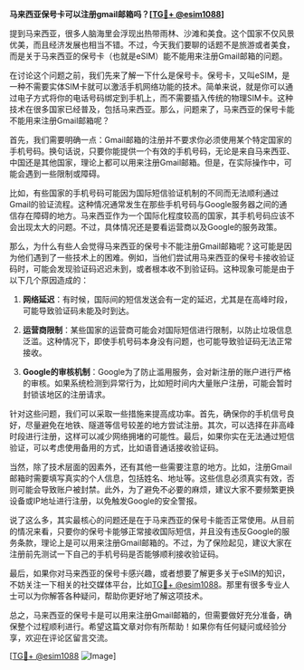 **马来西亚保号卡可以注册gmail邮箱吗？[[TG💪+ @esim1088](https://t.me/s/esim1088)]**

提到马来西亚，很多人脑海里会浮现出热带雨林、沙滩和美食。这个国家不仅风景优美，而且经济发展也相当不错。不过，今天我们要聊的话题不是旅游或者美食，而是关于马来西亚的保号卡（也就是eSIM）能不能用来注册Gmail邮箱的问题。

在讨论这个问题之前，我们先来了解一下什么是保号卡。保号卡，又叫eSIM，是一种不需要实体SIM卡就可以激活手机网络功能的技术。简单来说，就是你可以通过电子方式将你的电话号码绑定到手机上，而不需要插入传统的物理SIM卡。这种技术在很多国家已经普及，包括马来西亚。那么，问题来了，马来西亚的保号卡能不能用来注册Gmail邮箱呢？

首先，我们需要明确一点：Gmail邮箱的注册并不要求你必须使用某个特定国家的手机号码。换句话说，只要你能提供一个有效的手机号码，无论是来自马来西亚、中国还是其他国家，理论上都可以用来注册Gmail邮箱。但是，在实际操作中，可能会遇到一些限制或障碍。

比如，有些国家的手机号码可能因为国际短信验证机制的不同而无法顺利通过Gmail的验证流程。这种情况通常发生在那些手机号码与Google服务器之间的通信存在障碍的地方。马来西亚作为一个国际化程度较高的国家，其手机号码应该不会出现太大的问题。不过，具体情况还是要看运营商以及Google的服务政策。

那么，为什么有些人会觉得马来西亚的保号卡不能注册Gmail邮箱呢？这可能是因为他们遇到了一些技术上的困难。例如，当他们尝试用马来西亚的保号卡接收验证码时，可能会发现验证码迟迟未到，或者根本收不到验证码。这种现象可能是由于以下几个原因造成的：

1. **网络延迟**：有时候，国际间的短信发送会有一定的延迟，尤其是在高峰时段，可能导致验证码未能及时到达。
   
2. **运营商限制**：某些国家的运营商可能会对国际短信进行限制，以防止垃圾信息泛滥。这种情况下，即使手机号码本身没有问题，也可能导致验证码无法正常接收。

3. **Google的审核机制**：Google为了防止滥用服务，会对新注册的账户进行严格的审核。如果系统检测到异常行为，比如短时间内大量账户注册，可能会暂时封锁该地区的注册请求。

针对这些问题，我们可以采取一些措施来提高成功率。首先，确保你的手机信号良好，尽量避免在地铁、隧道等信号较差的地方尝试注册。其次，可以选择在非高峰时段进行注册，这样可以减少网络拥堵的可能性。最后，如果你实在无法通过短信验证，可以考虑使用备用的方式，比如语音通话接收验证码。

当然，除了技术层面的因素外，还有其他一些需要注意的地方。比如，注册Gmail邮箱时需要填写真实的个人信息，包括姓名、地址等。这些信息必须真实有效，否则可能会导致账户被封禁。此外，为了避免不必要的麻烦，建议大家不要频繁更换设备或IP地址进行注册，以免触发Google的安全警报。

说了这么多，其实最核心的问题还是在于马来西亚的保号卡能否正常使用。从目前的情况来看，只要你的保号卡能够正常接收国际短信，并且没有违反Google的服务条款，理论上是可以用来注册Gmail邮箱的。不过，为了保险起见，建议大家在注册前先测试一下自己的手机号码是否能够顺利接收验证码。

最后，如果你对马来西亚的保号卡感兴趣，或者想要了解更多关于eSIM的知识，不妨关注一下相关的社交媒体平台，比如[TG💪+ @esim1088](https://t.me/s/esim1088)。那里有很多专业人士可以为你解答各种疑问，帮助你更好地了解这项技术。

总之，马来西亚的保号卡是可以用来注册Gmail邮箱的，但需要做好充分准备，确保整个过程顺利进行。希望这篇文章对你有所帮助！如果你有任何疑问或经验分享，欢迎在评论区留言交流。

[[TG💪+ @esim1088](https://t.me/s/esim1088) ![Image](https://i.postimg.cc/4NQfJmqS/Snipaste-2025-05-13-00-14-12.png)]